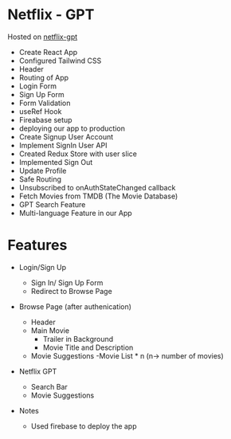 # Netflix - GPT

Hosted on [netflix-gpt](https://netflix-gpt-a93ae.web.app/)

- Create React App
- Configured Tailwind CSS
- Header
- Routing of App
- Login Form
- Sign Up Form
- Form Validation
- useRef Hook
- Fireabase setup
- deploying our app to production
- Create Signup User Account
- Implement SignIn User API
- Created Redux Store with user slice
- Implemented Sign Out
- Update Profile
- Safe Routing
- Unsubscribed to onAuthStateChanged callback
- Fetch Movies from TMDB (The Movie Database)
- GPT Search Feature
- Multi-language Feature in our App 

# Features

- Login/Sign Up

  - Sign In/ Sign Up Form
  - Redirect to Browse Page

- Browse Page (after authenication)

  - Header
  - Main Movie
    - Trailer in Background
    - Movie Title and Description
  - Movie Suggestions
    -Movie List \* n (n-> number of movies)

- Netflix GPT

  - Search Bar
  - Movie Suggestions

- Notes
  - Used firebase to deploy the app
